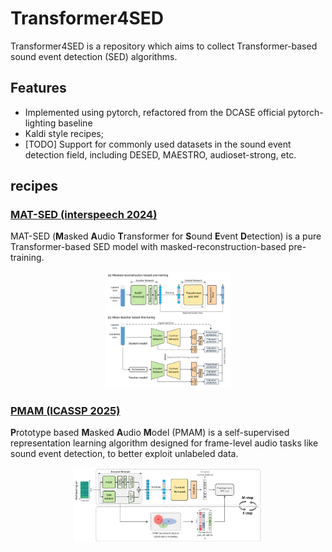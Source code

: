 # Transformer4SED
Transformer4SED is a  repository which aims to collect Transformer-based sound event detection (SED) algorithms. 

## Features

- Implemented using pytorch, refactored from the DCASE official pytorch-lighting baseline
- Kaldi style recipes;
- [TODO] Support for commonly used datasets in the sound event detection field, including DESED, MAESTRO, audioset-strong, etc.



## recipes
### [MAT-SED (interspeech 2024)](./docs/mat-sed/readme.md)

MAT-SED (**M**asked **A**udio **T**ransformer for **S**ound **E**vent **D**etection) is a pure Transformer-based SED model with masked-reconstruction-based pre-training.

<div align="center"><img src="./docs/mat-sed/img/structure.png" width=40%></div>

### [PMAM (ICASSP 2025)](./docs/pmam/readme.md)

**P**rototype based **M**asked **A**udio **M**odel (PMAM) is a self-supervised representation learning algorithm designed for frame-level audio tasks like sound event detection, to better exploit unlabeled data. 
<div align="center"><img src="./docs/pmam/img/pmam.png" width=60%></div>
